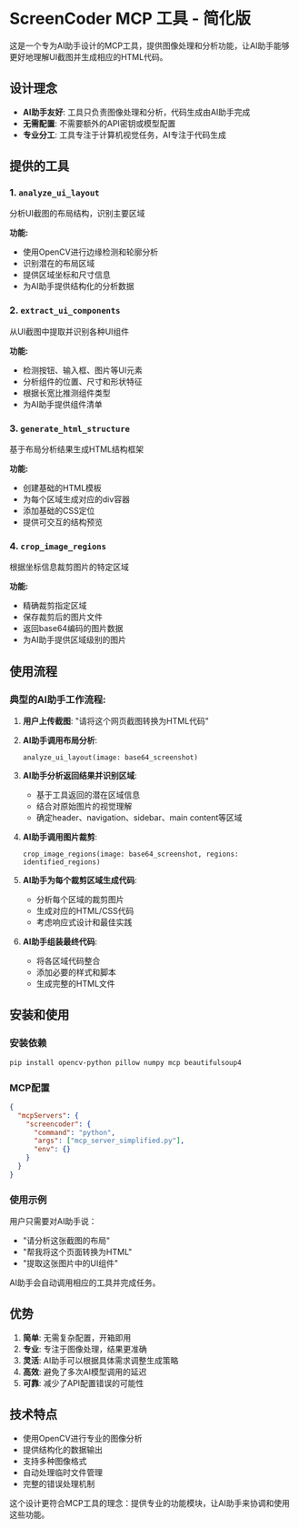 # ScreenCoder MCP 工具 - 简化版

这是一个专为AI助手设计的MCP工具，提供图像处理和分析功能，让AI助手能够更好地理解UI截图并生成相应的HTML代码。

## 设计理念

- **AI助手友好**: 工具只负责图像处理和分析，代码生成由AI助手完成
- **无需配置**: 不需要额外的API密钥或模型配置
- **专业分工**: 工具专注于计算机视觉任务，AI专注于代码生成

## 提供的工具

### 1. `analyze_ui_layout`
分析UI截图的布局结构，识别主要区域

**功能:**
- 使用OpenCV进行边缘检测和轮廓分析
- 识别潜在的布局区域
- 提供区域坐标和尺寸信息
- 为AI助手提供结构化的分析数据

### 2. `extract_ui_components` 
从UI截图中提取并识别各种UI组件

**功能:**
- 检测按钮、输入框、图片等UI元素
- 分析组件的位置、尺寸和形状特征
- 根据长宽比推测组件类型
- 为AI助手提供组件清单

### 3. `generate_html_structure`
基于布局分析结果生成HTML结构框架

**功能:**
- 创建基础的HTML模板
- 为每个区域生成对应的div容器
- 添加基础的CSS定位
- 提供可交互的结构预览

### 4. `crop_image_regions`
根据坐标信息裁剪图片的特定区域

**功能:**
- 精确裁剪指定区域
- 保存裁剪后的图片文件
- 返回base64编码的图片数据
- 为AI助手提供区域级别的图片

## 使用流程

### 典型的AI助手工作流程:

1. **用户上传截图**: "请将这个网页截图转换为HTML代码"

2. **AI助手调用布局分析**: 
   ```
   analyze_ui_layout(image: base64_screenshot)
   ```

3. **AI助手分析返回结果并识别区域**:
   - 基于工具返回的潜在区域信息
   - 结合对原始图片的视觉理解
   - 确定header、navigation、sidebar、main content等区域

4. **AI助手调用图片裁剪**:
   ```
   crop_image_regions(image: base64_screenshot, regions: identified_regions)
   ```

5. **AI助手为每个裁剪区域生成代码**:
   - 分析每个区域的裁剪图片
   - 生成对应的HTML/CSS代码
   - 考虑响应式设计和最佳实践

6. **AI助手组装最终代码**:
   - 将各区域代码整合
   - 添加必要的样式和脚本
   - 生成完整的HTML文件

## 安装和使用

### 安装依赖
```bash
pip install opencv-python pillow numpy mcp beautifulsoup4
```

### MCP配置
```json
{
  "mcpServers": {
    "screencoder": {
      "command": "python",
      "args": ["mcp_server_simplified.py"],
      "env": {}
    }
  }
}
```

### 使用示例

用户只需要对AI助手说：
- "请分析这张截图的布局"
- "帮我将这个页面转换为HTML"
- "提取这张图片中的UI组件"

AI助手会自动调用相应的工具并完成任务。

## 优势

1. **简单**: 无需复杂配置，开箱即用
2. **专业**: 专注于图像处理，结果更准确
3. **灵活**: AI助手可以根据具体需求调整生成策略
4. **高效**: 避免了多次AI模型调用的延迟
5. **可靠**: 减少了API配置错误的可能性

## 技术特点

- 使用OpenCV进行专业的图像分析
- 提供结构化的数据输出
- 支持多种图像格式
- 自动处理临时文件管理
- 完整的错误处理机制

这个设计更符合MCP工具的理念：提供专业的功能模块，让AI助手来协调和使用这些功能。
